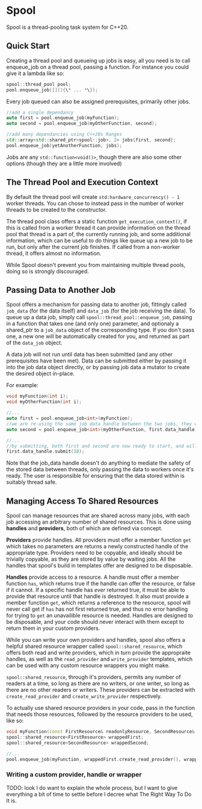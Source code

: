 # Spool
Spool is a thread-pooling task system for C++20.

## Quick Start
Creating a thread pool and queueing up jobs is easy, all you need is to call enqueue\_job on a thread pool, passing a function. For instance you could give it a lambda like so: 
```c++
spool::thread_pool pool;
pool.enqueue_job([](){\* ... *\});
```
Every job queued can also be assigned prerequisites, primarily other jobs.
```c++
//add a single dependancy
auto first = pool.enqueue_job(myFunction);
auto second = pool.enqueue_job(myOtherFunction, second);

//add many dependancies using C++20s Ranges
std::array<std::shared_ptr<spool::job>, 2> jobs{first, second};
pool.enqueue_job(yetAnotherFunction, jobs);
```

Jobs are any `std::function<void()>`, though there are also some other options (though they are a little more involved)

## The Thread Pool and Execution Context
By default the thread pool will create `std:hardware_concurrency() - 1` worker threads. You can chose to instead pass in the number of worker threads to be created to the constructor.

The thread pool class offers a static function `get_execution_context()`, if this is called from a worker thread it can provide information on the thread pool that thread is a part of, the currently running job, and some additional information, which can be useful to do things like queue up a new job to be run, but only after the current job finishes. If called from a non-worker thread, it offers almost no information.

While Spool doesn't prevent you from maintaining multiple thread pools, doing so is strongly discouraged.

## Passing Data to Another Job
Spool offers a mechanism for passing data to another job, fittingly called `job_data` (for the data itself) and `data_job` (for the job receiving the data). To queue up a data job, simply call `spool::thread_pool::enqueue_job`, passing in a function that takes one (and only one) parameter, and optionaly a shared\_ptr to a `job_data` object of the corresponding type. If you don't pass one, a new one will be automatically created for you, and returned as part of the `data_job` object.

A data job will not run until data has been submitted (and any other prerequisites have been met). Data can be submitted either by passing it into the job data object directly, or by passing job data a mutator to create the desired object in-place.

For example:
```c++
void myFunction(int i);
void myOtherFunction(int i);

//...
auto first = pool.enqueue_job<int>(myFunction);
//we are re-using the same job data handle between the two jobs, they will both wait for and draw from the same underlying value
auto second = pool.enqueue_job<int>(myOtherFunction, first.data_handle);

//...
//by submitting, both first and second are now ready to start, and will run on worker threads at some point in the future
first.data_handle.submit(10);
```

Note that the job\_data handle doesn't do anything to mediate the safety of the stored data between threads, only passing the data to workers once it's ready. The user is responsible for ensuring that the data stored within is suitably thread safe.

## Managing Access To Shared Resources
Spool can manage resources that are shared across many jobs, with each job accessing an arbitrary number of shared resources. This is done using **handles** and **providers**, both of which are defined via concept.

**Providers** provide handles. All providers must offer a member function `get` which takes no parameters are returns a newly constructed handle of the appropriate type. Providers need to be copyable, and ideally should be trivially copyable, as they are stored by value by waiting jobs. All the handles that spool's build in templates offer are designed to be disposable.

**Handles** provide access to a resource. A handle must offer a member function `has`, which returns true if the handle can offer the resource, or false if it cannot. If a specific handle has *ever* returned true, it must be able to provide that resource until that handle is destroyed. It also must provide a member function `get`, which returns a reference to the resource, spool will never call get if `has` has not first returned true, and thus no error handling for trying to `get` an unavailible resource is needed. Handles are designed to be disposable, and your code should never interact with them except to return them in your custom providers.

While you can write your own providers and handles, spool also offers a helpful shared resource wrapper called `spool::shared_resource`, which offers both read and write providers, which in turn provide the appropraite handles, as well as the `read_provider` and `write_provider` templates, which can be used with any custom resource wrappers you might make.

`spool::shared_resource`, through it's providers, permits any number of readers at a time, so long as there are no writers, or one writer, so long as there are no other readers or writers. These providers can be extracted with `create_read_provider` and `create_write_provider` respectively.

To actually use shared resource providers in your code, pass in the function that needs those resources, followed by the resource providers to be used, like so:
```c++
void myFunction(const FirstResource& readonlyResource, SecondResource& readWriteResource);
spool::shared_resource<FirstResource> wrappedFirst;
spool::shared_resource<SecondResource> wrappedSecond;

//...
pool.enqueue_job(myFunction, wrappedFirst.create_read_provider(), wrappedSecond.create_write_provider());
```

### Writing a custom provider, handle or wrapper
TODO: look I do want to explain the whole process, but I want to give everything a bit of time to settle before I decree what The Right Way To Do It is.


